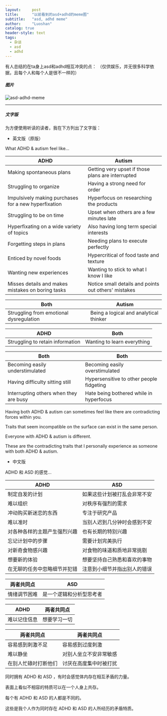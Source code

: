 ```yaml
---
layout:     post
title:      "以前看到的asd+adhd的meme图"
subtitle:   "asd, adhd meme"
author:     "Luoshan"
catalog: true
header-style: text
tags:
  - 杂谈
  - asd
  - adhd
---
```


有人总结的在ta身上asd和adhd相互冲突的点：
（仅供娱乐，并无很多科学依据，且每个人和每个人是很不一样的）

##### 图片
![asd-adhd-meme](https://cdn.jsdelivr.net/gh/xunluoshan/xunluoshan.github.io@master/img/attachment/asd-adhd-meme.png)


----------------------------------
##### 文字版

为方便使用听读的读者，我在下方列出了文字版：

- 英文版（原版）

What ADHD & autism feel like...

| ADHD                                                 | Autism                                               |
| ---------------------------------------------------- | ---------------------------------------------------- |
| Making spontaneous plans                             | Getting very upset if those plans are interrupted    |
| Struggling to organize                               | Having a strong need for order                       |
| Impulsively making purchases for a new hyperfixation | Hyperfocus on researching the products               |
| Struggling to be on time                             | Upset when others are a few minutes late             |
| Hyperfixating on a wide variety of topics            | Also having long term special interests              |
| Forgetting steps in plans                            | Needing plans to execute perfectly                   |
| Enticed by novel foods                               | Hypercritical of food taste and texture              |
| Wanting new experiences                              | Wanting to stick to what I know I like               |
| Misses details and makes mistakes on boring tasks    | Notice small details and points out others' mistakes |



| Both                                    | Autism                                 |
| --------------------------------------- | -------------------------------------- |
| Struggling from emotional dysregulation | Being a logical and analytical thinker |


| ADHD                             | Both                        |
| -------------------------------- | --------------------------- |
| Struggling to retain information | Wanting to learn everything |


| Both                                   | Both                                     |
| -------------------------------------- | ---------------------------------------- |
| Becoming easily understimulated        | Becoming easily overstimulated           |
| Having difficulty sitting still        | Hypersensitive to other people fidgeting |
| Interrupting others when they are busy | Hate being bothered while in hyperfocus  |


Having both ADHD & autism can sometimes feel like there are contradicting forces within you.

Traits that seem incompatible on the surface can exist in the same person.

Everyone with ADHD & autism is different.
 
These are the contradicting traits that I personally experience as someone with both ADHD & autism.

- 中文版

 ADHD 和 ASD 的感觉...

| ADHD           | ASD            |
| -------------- | -------------- |
| 制定自发的计划        | 如果这些计划被打乱会非常不安 |
| 难以组织           | 对秩序有强烈的需求      |
| 冲动购买新迷恋的东西     | 专注于研究产品        |
| 难以准时           | 当别人迟到几分钟时会感到不安 |
| 对各种各样的主题产生强烈兴趣 | 也有长期的特别兴趣      |
| 忘记计划中的步骤       | 需要计划完美执行       |
| 对新奇食物感兴趣       | 对食物的味道和质地非常挑剔  |
| 想要新的体验         | 想要坚持自己熟悉和喜欢的事物 |
| 在无聊的任务中忽略细节并犯错 | 注意到小细节并指出别人的错误 |

| 两者共同点   | ASD          |
| ----------- | ------------ |
| 情绪调节困难 | 是一个逻辑和分析型思考者 |

| ADHD                             | 两者共同点                   |
| -------------------------------- | --------------------------- |
| 难以记住信息                      | 想要学习一切                 |

| 两者共同点                             | 两者共同点                          |
| ------------------------------------- | ----------------------------------- |
| 容易感到刺激不足                        | 容易感到过度刺激                     |
| 难以静坐                               | 对别人坐立不安非常敏感                |
| 在别人忙碌时打断他们                    | 讨厌在高度集中时被打扰                |

同时拥有 ADHD 和 ASD ，有时会感觉体内存在相互矛盾的力量。

表面上看似不相容的特质可以在一个人身上共存。

每个有 ADHD 和 ASD 的人都是不同的。

这些是我个人作为同时存在 ADHD 和 ASD 的人所经历的矛盾特质。
